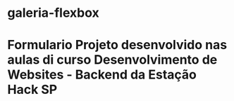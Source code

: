 # galeria-flexbox
# Formulario Projeto desenvolvido nas aulas di curso Desenvolvimento de Websites - Backend da Estação Hack SP
